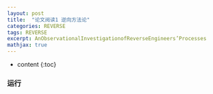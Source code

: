 ```yaml
---
layout: post
title:  "论文阅读1 逆向方法论"
categories: REVERSE
tags: REVERSE
excerpt: AnObservationalInvestigationofReverseEngineers’Processes
mathjax: true
---
```


* content
{:toc}

### 运行
